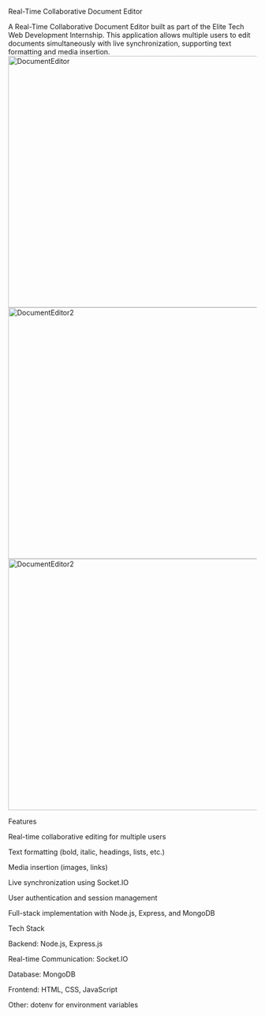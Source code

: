 Real-Time Collaborative Document Editor

A Real-Time Collaborative Document Editor built as part of the Elite Tech Web Development Internship. This application allows multiple users to edit documents simultaneously with live synchronization, supporting text formatting and media insertion.
<img width="600" height="510" alt="DocumentEditor" src="https://github.com/user-attachments/assets/754c3712-4fa4-432b-9520-0ed34c1c63bc" /><img width="600" height="510" alt="DocumentEditor2" src="https://github.com/user-attachments/assets/5039a17c-f5f2-4e3e-888b-b767a7769fa1" />
<img width="600" height="510" alt="DocumentEditor2" src="https://github.com/user-attachments/assets/5039a17c-f5f2-4e3e-888b-b767a7769fa1" />



Features

Real-time collaborative editing for multiple users

Text formatting (bold, italic, headings, lists, etc.)

Media insertion (images, links)

Live synchronization using Socket.IO

User authentication and session management

Full-stack implementation with Node.js, Express, and MongoDB

Tech Stack

Backend: Node.js, Express.js

Real-time Communication: Socket.IO

Database: MongoDB

Frontend: HTML, CSS, JavaScript

Other: dotenv for environment variables
